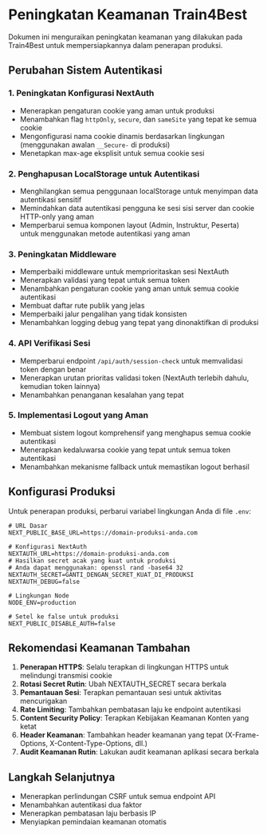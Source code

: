 # Peningkatan Keamanan Train4Best

Dokumen ini menguraikan peningkatan keamanan yang dilakukan pada Train4Best untuk mempersiapkannya dalam penerapan produksi.

## Perubahan Sistem Autentikasi

### 1. Peningkatan Konfigurasi NextAuth
- Menerapkan pengaturan cookie yang aman untuk produksi
- Menambahkan flag `httpOnly`, `secure`, dan `sameSite` yang tepat ke semua cookie
- Mengonfigurasi nama cookie dinamis berdasarkan lingkungan (menggunakan awalan `__Secure-` di produksi)
- Menetapkan max-age eksplisit untuk semua cookie sesi

### 2. Penghapusan LocalStorage untuk Autentikasi
- Menghilangkan semua penggunaan localStorage untuk menyimpan data autentikasi sensitif
- Memindahkan data autentikasi pengguna ke sesi sisi server dan cookie HTTP-only yang aman
- Memperbarui semua komponen layout (Admin, Instruktur, Peserta) untuk menggunakan metode autentikasi yang aman

### 3. Peningkatan Middleware
- Memperbaiki middleware untuk memprioritaskan sesi NextAuth
- Menerapkan validasi yang tepat untuk semua token
- Menambahkan pengaturan cookie yang aman untuk semua cookie autentikasi
- Membuat daftar rute publik yang jelas
- Memperbaiki jalur pengalihan yang tidak konsisten
- Menambahkan logging debug yang tepat yang dinonaktifkan di produksi

### 4. API Verifikasi Sesi
- Memperbarui endpoint `/api/auth/session-check` untuk memvalidasi token dengan benar
- Menerapkan urutan prioritas validasi token (NextAuth terlebih dahulu, kemudian token lainnya)
- Menambahkan penanganan kesalahan yang tepat

### 5. Implementasi Logout yang Aman
- Membuat sistem logout komprehensif yang menghapus semua cookie autentikasi
- Menerapkan kedaluwarsa cookie yang tepat untuk semua token autentikasi
- Menambahkan mekanisme fallback untuk memastikan logout berhasil

## Konfigurasi Produksi
Untuk penerapan produksi, perbarui variabel lingkungan Anda di file `.env`:

```
# URL Dasar
NEXT_PUBLIC_BASE_URL=https://domain-produksi-anda.com

# Konfigurasi NextAuth
NEXTAUTH_URL=https://domain-produksi-anda.com
# Hasilkan secret acak yang kuat untuk produksi
# Anda dapat menggunakan: openssl rand -base64 32
NEXTAUTH_SECRET=GANTI_DENGAN_SECRET_KUAT_DI_PRODUKSI
NEXTAUTH_DEBUG=false

# Lingkungan Node
NODE_ENV=production

# Setel ke false untuk produksi
NEXT_PUBLIC_DISABLE_AUTH=false
```

## Rekomendasi Keamanan Tambahan

1. **Penerapan HTTPS**: Selalu terapkan di lingkungan HTTPS untuk melindungi transmisi cookie
2. **Rotasi Secret Rutin**: Ubah NEXTAUTH_SECRET secara berkala
3. **Pemantauan Sesi**: Terapkan pemantauan sesi untuk aktivitas mencurigakan
4. **Rate Limiting**: Tambahkan pembatasan laju ke endpoint autentikasi
5. **Content Security Policy**: Terapkan Kebijakan Keamanan Konten yang ketat
6. **Header Keamanan**: Tambahkan header keamanan yang tepat (X-Frame-Options, X-Content-Type-Options, dll.)
7. **Audit Keamanan Rutin**: Lakukan audit keamanan aplikasi secara berkala

## Langkah Selanjutnya
- Menerapkan perlindungan CSRF untuk semua endpoint API
- Menambahkan autentikasi dua faktor
- Menerapkan pembatasan laju berbasis IP
- Menyiapkan pemindaian keamanan otomatis 